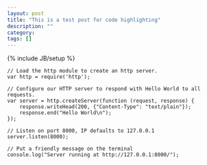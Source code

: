 ```yaml
---
layout: post
title: "This is a test post for code highlighting"
description: ""
category: 
tags: []
---
```

{% include JB/setup %}

	// Load the http module to create an http server.
	var http = require('http');

	// Configure our HTTP server to respond with Hello World to all requests.
	var server = http.createServer(function (request, response) {
  		response.writeHead(200, {"Content-Type": "text/plain"});
  		response.end("Hello World\n");
	});

	// Listen on port 8000, IP defaults to 127.0.0.1
	server.listen(8000);

	// Put a friendly message on the terminal
	console.log("Server running at http://127.0.0.1:8000/");
